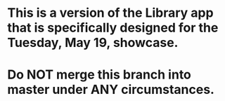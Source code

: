 # This is a version of the Library app that is specifically designed for the Tuesday, May 19, showcase.
# Do NOT merge this branch into master under ANY circumstances.

